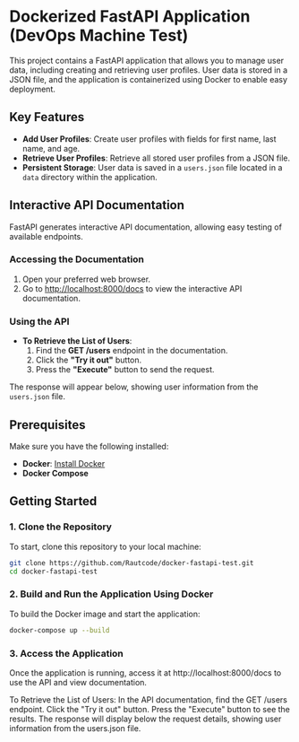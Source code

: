 # Dockerized FastAPI Application (DevOps Machine Test)

This project contains a FastAPI application that allows you to manage user data, including creating and retrieving user profiles. User data is stored in a JSON file, and the application is containerized using Docker to enable easy deployment.

## Key Features

- **Add User Profiles**: Create user profiles with fields for first name, last name, and age.
- **Retrieve User Profiles**: Retrieve all stored user profiles from a JSON file.
- **Persistent Storage**: User data is saved in a `users.json` file located in a `data` directory within the application.

## Interactive API Documentation

FastAPI generates interactive API documentation, allowing easy testing of available endpoints.

### Accessing the Documentation

1. Open your preferred web browser.
2. Go to [http://localhost:8000/docs](http://localhost:8000/docs) to view the interactive API documentation.

### Using the API

- **To Retrieve the List of Users**:
    1. Find the **GET /users** endpoint in the documentation.
    2. Click the **"Try it out"** button.
    3. Press the **"Execute"** button to send the request.

The response will appear below, showing user information from the `users.json` file.

## Prerequisites

Make sure you have the following installed:

- **Docker**: [Install Docker](https://docs.docker.com/get-docker/)
- **Docker Compose**

## Getting Started

### 1. Clone the Repository

To start, clone this repository to your local machine:

```bash
git clone https://github.com/Rautcode/docker-fastapi-test.git
cd docker-fastapi-test
```
### 2. Build and Run the Application Using Docker
To build the Docker image and start the application:
```bash
docker-compose up --build
```
### 3. Access the Application
Once the application is running, access it at http://localhost:8000/docs to use the API and view documentation.

To Retrieve the List of Users:
In the API documentation, find the GET /users endpoint.
Click the "Try it out" button.
Press the "Execute" button to see the results.
The response will display below the request details, showing user information from the users.json file.


